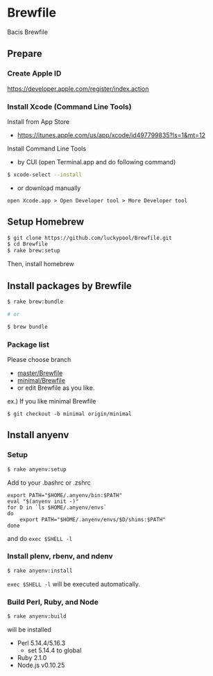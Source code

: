 Brewfile
========

Bacis Brewfile

## Prepare

### Create Apple ID

https://developer.apple.com/register/index.action

### Install Xcode (Command Line Tools)

Install from App Store

- https://itunes.apple.com/us/app/xcode/id497799835?ls=1&mt=12

Install Command Line Tools

- by CUI (open Terminal.app and do following command)

```bash
$ xcode-select --install
```

- or download manually

```
open Xcode.app > Open Developer tool > More Developer tool
```

## Setup Homebrew

```bash
$ git clone https://github.com/luckypool/Brewfile.git
$ cd Brewfile
$ rake brew:setup
```

Then, install homebrew

## Install packages by Brewfile

```bash
$ rake brew:bundle

# or

$ brew bundle
```

### Package list

Please choose branch

- [master/Brewfile](https://github.com/luckypool/Brewfile/blob/master/Brewfile)
- [minimal/Brewfile](https://github.com/luckypool/Brewfile/blob/minimal/Brewfile)
- or edit Brewfile as you like.

ex.) If you like minimal Brewfile

```
$ git checkout -b minimal origin/minimal
```

## Install anyenv

### Setup

```bash
$ rake anyenv:setup
```

Add to your .bashrc or .zshrc

```
export PATH="$HOME/.anyenv/bin:$PATH"
eval "$(anyenv init -)"
for D in `ls $HOME/.anyenv/envs`
do
    export PATH="$HOME/.anyenv/envs/$D/shims:$PATH"
done
```

and do `exec $SHELL -l`

### Install plenv, rbenv, and ndenv

```bash
$ rake anyenv:install
```

`exec $SHELL -l` will be executed automatically.

### Build Perl, Ruby, and Node

```bash
$ rake anyenv:build
```

will be installed 

- Perl 5.14.4/5.16.3
  - set 5.14.4 to global
- Ruby 2.1.0
- Node.js v0.10.25

